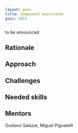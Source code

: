 ```yaml
---
layout: gsoc 
title: Component maintainer
gsoc: 2015
---
```


to be announced
    
Rationale
---------

Approach
--------

Challenges
---------

Needed skills
-------------

Mentors
---------

Gustavo Salazar, Miguel Pignatelli
